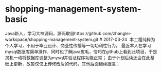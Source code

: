 # shopping-management-system-basic
Java新人，学习大神源码，源码取自https://github.com/zhanglei-workspace/shopping-management-system.git
# 2017-03-24
 本工程纯粹为个人学习，不用于毕业设计、商业性传播等一切功利性行为。
 最近本人在学习mysql数据库简单操作，同时也了解java皮毛，恰巧在github上看到此项目，于是灵机一动将数据库调整为mysql并验证程序功能正常；
 由于计划后续还会在此基础上更新，故暂仅仅上传修改后的代码，其他后面继续跟进；
